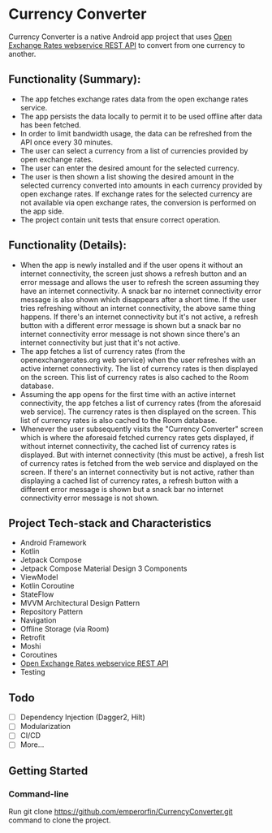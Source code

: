 # Currency Converter

Currency Converter is a native Android app project that uses [Open Exchange Rates webservice REST API](https://openexchangerates.org/api) to convert from one currency to another.

## Functionality (Summary):

* The app fetches exchange rates data from the open exchange rates service. 
* The app persists the data locally to permit it to be used offline after data has been fetched. 
* In order to limit bandwidth usage, the data can be refreshed from the API once every 30 minutes. 
* The user can select a currency from a list of currencies provided by open exchange rates. 
* The user can enter the desired amount for the selected currency. 
* The user is then shown a list showing the desired amount in the selected currency converted into amounts in each 
currency provided by open exchange rates. If exchange rates for the selected currency are not available via open exchange 
rates, the conversion is performed on the app side. 
* The project contain unit tests that ensure correct operation.

## Functionality (Details):

* When the app is newly installed and if the user opens it without an internet connectivity, the screen just shows a 
refresh button and an error message and allows the user to refresh the screen assuming they have an internet connectivity. 
A snack bar no internet connectivity error message is also shown which disappears after a short time. If the user tries 
refreshing without an internet connectivity, the above same thing happens. If there's an internet connectivity but it's 
not active, a refresh button with a different error message is shown but a snack bar no internet connectivity error 
message is not shown since there's an internet connectivity but just that it's not active. 
* The app fetches a list of currency rates (from the openexchangerates.org web service) when the user refreshes with an 
active internet connectivity. The list of currency rates is then displayed on the screen. This list of currency rates 
is also cached to the Room database. 
* Assuming the app opens for the first time with an active internet connectivity, the app fetches a list of currency 
rates (from the aforesaid web service). The currency rates is then displayed on the screen. This list of currency rates 
is also cached to the Room database. 
* Whenever the user subsequently visits the "Currency Converter" screen which is where the aforesaid fetched currency 
rates gets displayed, if without internet connectivity, the cached list of currency rates is displayed. But with internet 
connectivity (this must be active), a fresh list of currency rates is fetched from the web service and displayed on the 
screen. If there's an internet connectivity but is not active, rather than displaying a cached list of currency rates, a 
refresh button with a different error message is shown but a snack bar no internet connectivity error message is not shown.

## Project Tech-stack and Characteristics

* Android Framework
* Kotlin
* Jetpack Compose
* Jetpack Compose Material Design 3 Components
* ViewModel
* Kotlin Coroutine
* StateFlow
* MVVM Architectural Design Pattern
* Repository Pattern
* Navigation
* Offline Storage (via Room)
* Retrofit
* Moshi
* Coroutines
* [Open Exchange Rates webservice REST API](https://openexchangerates.org/api)
* Testing

## Todo

- [ ] Dependency Injection (Dagger2, Hilt)
- [ ] Modularization
- [ ] CI/CD
- [ ] More...

## Getting Started

### Command-line
Run git clone https://github.com/emperorfin/CurrencyConverter.git command to clone the project.

